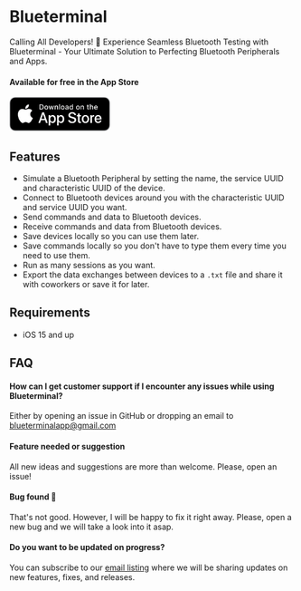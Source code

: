 # Blueterminal
Calling All Developers! 🚀 Experience Seamless Bluetooth Testing with Blueterminal - Your Ultimate Solution to Perfecting Bluetooth Peripherals and Apps. 

#### Available for free in the App Store
[<img src="assets/appstore-badge.png" width="178" height="60">](https://apps.apple.com/app/apple-store/id6443909948?pt=120967647&ct=github&mt=8)

## Features

- Simulate a Bluetooth Peripheral by setting the name, the service UUID and characteristic UUID of the device.
- Connect to Bluetooth devices around you with the characteristic UUID and service UUID you want.
- Send commands and data to Bluetooth devices.
- Receive commands and data from Bluetooth devices.
- Save devices locally so you can use them later.
- Save commands locally so you don't have to type them every time you need to use them.
- Run as many sessions as you want.
- Export the data exchanges between devices to a `.txt` file and share it with coworkers or save it for later.

## Requirements

- iOS 15 and up

## FAQ
#### How can I get customer support if I encounter any issues while using Blueterminal?
Either by opening an issue in GitHub or dropping an email to blueterminalapp@gmail.com

#### Feature needed or suggestion
All new ideas and suggestions are more than welcome. Please, open an issue!

#### Bug found 🐛
That's not good. However, I will be happy to fix it right away. Please, open a new bug and we will take a look into it asap.

#### Do you want to be updated on progress?
You can subscribe to our [email listing](https://blueterminal.gumroad.com/subscribe) where we will be sharing updates on new features, fixes, and releases.
